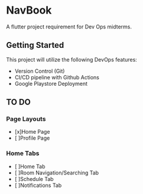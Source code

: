 # NavBook

A flutter project requirement for Dev Ops midterms.

## Getting Started

This project will utilize the following DevOps features:
- Version Control (Git)
- CI/CD pipeline with Github Actions
- Google Playstore Deployment

## TO DO

### Page Layouts
- [x]Home Page
- [ ]Profile Page

### Home Tabs
- [ ]Home Tab
- [ ]Room Navigation/Searching Tab
- [ ]Schedule Tab
- [ ]Notifications Tab
